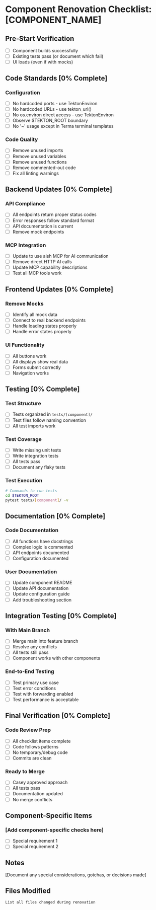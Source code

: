 # Component Renovation Checklist: [COMPONENT_NAME]

## Pre-Start Verification
- [ ] Component builds successfully
- [ ] Existing tests pass (or document which fail)
- [ ] UI loads (even if with mocks)

## Code Standards [0% Complete]

### Configuration
- [ ] No hardcoded ports - use TektonEnviron
- [ ] No hardcoded URLs - use tekton_url() 
- [ ] No os.environ direct access - use TektonEnviron
- [ ] Observe $TEKTON_ROOT boundary
- [ ] No '~' usage except in Terma terminal templates

### Code Quality
- [ ] Remove unused imports
- [ ] Remove unused variables
- [ ] Remove unused functions
- [ ] Remove commented-out code
- [ ] Fix all linting warnings

## Backend Updates [0% Complete]

### API Compliance
- [ ] All endpoints return proper status codes
- [ ] Error responses follow standard format
- [ ] API documentation is current
- [ ] Remove mock endpoints

### MCP Integration
- [ ] Update to use aish MCP for AI communication
- [ ] Remove direct HTTP AI calls
- [ ] Update MCP capability descriptions
- [ ] Test all MCP tools work

## Frontend Updates [0% Complete]

### Remove Mocks
- [ ] Identify all mock data
- [ ] Connect to real backend endpoints
- [ ] Handle loading states properly
- [ ] Handle error states properly

### UI Functionality
- [ ] All buttons work
- [ ] All displays show real data
- [ ] Forms submit correctly
- [ ] Navigation works

## Testing [0% Complete]

### Test Structure
- [ ] Tests organized in `tests/[component]/`
- [ ] Test files follow naming convention
- [ ] All test imports work

### Test Coverage
- [ ] Write missing unit tests
- [ ] Write integration tests
- [ ] All tests pass
- [ ] Document any flaky tests

### Test Execution
```bash
# Commands to run tests
cd $TEKTON_ROOT
pytest tests/[component]/ -v
```

## Documentation [0% Complete]

### Code Documentation
- [ ] All functions have docstrings
- [ ] Complex logic is commented
- [ ] API endpoints documented
- [ ] Configuration documented

### User Documentation
- [ ] Update component README
- [ ] Update API documentation
- [ ] Update configuration guide
- [ ] Add troubleshooting section

## Integration Testing [0% Complete]

### With Main Branch
- [ ] Merge main into feature branch
- [ ] Resolve any conflicts
- [ ] All tests still pass
- [ ] Component works with other components

### End-to-End Testing
- [ ] Test primary use case
- [ ] Test error conditions
- [ ] Test with forwarding enabled
- [ ] Test performance is acceptable

## Final Verification [0% Complete]

### Code Review Prep
- [ ] All checklist items complete
- [ ] Code follows patterns
- [ ] No temporary/debug code
- [ ] Commits are clean

### Ready to Merge
- [ ] Casey approved approach
- [ ] All tests pass
- [ ] Documentation updated
- [ ] No merge conflicts

## Component-Specific Items

### [Add component-specific checks here]
- [ ] Special requirement 1
- [ ] Special requirement 2

## Notes
[Document any special considerations, gotchas, or decisions made]

## Files Modified
```
List all files changed during renovation
```